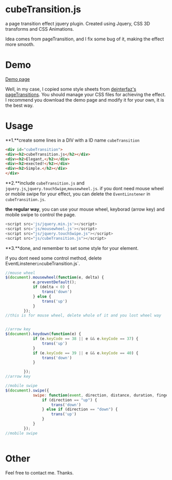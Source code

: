 # cubeTransition.js

a page transition effect jquery plugin. Created using Jquery, CSS 3D transforms and CSS Animations.

Idea comes from pageTransition, and I fix some bug of it, making the effect more smooth.



# Demo

[Demo page](https://html50.github.io/cubeTransition.js/)

Well, in my case, I copied some style sheets from [deinterfaz's pageTransitions](http://labs.deinterfaz.com/PageTransitions/transitions/bounce/). You should manage your CSS files for achieving the effect. I recommend you download the demo page and modify it for your own, it is the best way.



# Usage

**1.**create some lines in a DIV with a ID name `cubeTransition`

```html
<div id="cubeTransition">
<div><h2>cubeTransition.js</h2></div>
<div><h2>Elegant,</h2></div>
<div><h2>exected!</h2></div>
<div><h2>Simple.</h2></div>
</div>
```

**2.**include `cubeTransition.js` and `jquery.js`,`jquery.touchSwipe`,`mousewheel.js`. if you dont need mouse wheel or mobile swipe for your effect, you can delete the `EventLinstener` in `cubeTransition.js`.



**the regular way**, you can use your mouse wheel, keyborad (arrow key) and mobile swipe to control the page.

```javascript
<script src='js/jquery.min.js'></script>
<script src='js/mousewheel.js'></script>
<script src="js/jquery.touchSwipe.js"></script>
<script src="js/cubeTransition.js"></script>
```

**3.**done, and remember to set some style for your element.



if you dont need some control method, delete  EventLinstener` in `cubeTransition.js`.

```javascript
//mouse wheel
$(document).mousewheel(function(e, delta) {
			e.preventDefault();
			if (delta < 0) {
				trans('down')
			} else {
				trans('up')
			}
		});
//this is for mouse wheel, delete whole of it and you lost wheel way


//arrow key
$(document).keydown(function(e) {
			if (e.keyCode == 38 || e && e.keyCode == 37) {
				trans('up')
			}
			if (e.keyCode == 39 || e && e.keyCode == 40) {
				trans('down')
			}

		});
//arrow key

//mobile swipe
$(document).swipe({
			swipe: function(event, direction, distance, duration, fingerCount) {
				if (direction == "up") {
					trans('down')
				} else if (direction == "down") {
					trans('up')
				}
			}
		});
//mobile swipe
		
```



# Other

Feel free to contact me. Thanks.
